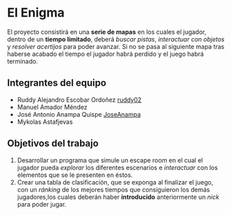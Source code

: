 # El Enigma

El proyecto consistirá en una **serie de mapas** en los cuales el jugador, dentro de un **tiempo limitado**, deberá _buscar pistas_, _interactuar con objetos_ y _resolver acertijos_ para poder avanzar.
Si no se pasa al siguiente mapa tras haberse acabado el tiempo el jugador habrá perdido y el juego habrá terminado.


## Integrantes del equipo

- Ruddy Alejandro Escobar Ordoñez [ruddy02](https://github.com/ruddy02)
- Manuel Amador Méndez 
- José Antonio Anampa Quispe [JoseAnampa](https://github.com/JoseAnampa)
- Mykolas Astafjevas 

## Objetivos del trabajo

1. Desarrollar un programa que simule un escape room en el cual el jugador pueda _explorar_ los diferentes escenarios e 
_interactuar_ con los elementos que se le presenten en éstos.
2. Crear una tabla de clasificación, que se exponga al finalizar el juego, con un _ránking_ de los mejores tiempos que consiguieron los demás jugadores,los cuales deberán haber **introducido** anteriormente un _nick_ para poder jugar.


